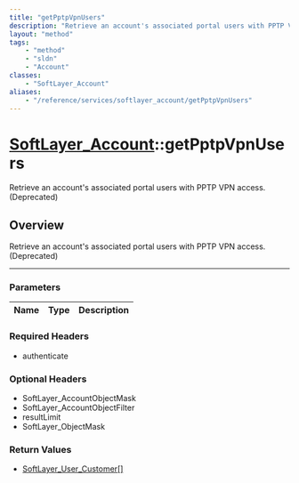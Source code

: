 ```yaml
---
title: "getPptpVpnUsers"
description: "Retrieve an account's associated portal users with PPTP VPN access. (Deprecated)"
layout: "method"
tags:
    - "method"
    - "sldn"
    - "Account"
classes:
    - "SoftLayer_Account"
aliases:
    - "/reference/services/softlayer_account/getPptpVpnUsers"
---
```

# [SoftLayer_Account](/reference/services/SoftLayer_Account)::getPptpVpnUsers

Retrieve an account's associated portal users with PPTP VPN access. (Deprecated)


## Overview 
Retrieve an account's associated portal users with PPTP VPN access. (Deprecated)

-----

### Parameters 
|Name | Type | Description |
| --- | --- | --- |


### Required Headers
* authenticate


### Optional Headers
* SoftLayer_AccountObjectMask
* SoftLayer_AccountObjectFilter
* resultLimit
* SoftLayer_ObjectMask

### Return Values
* <a href='/reference/datatypes/SoftLayer_User_Customer'>SoftLayer_User_Customer[] </a>




